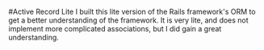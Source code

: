 #Active Record Lite
I built this lite version of the Rails framework's ORM to get a better understanding of the framework. It is very lite, and does not implement more complicated associations, but I did gain a great understanding.
